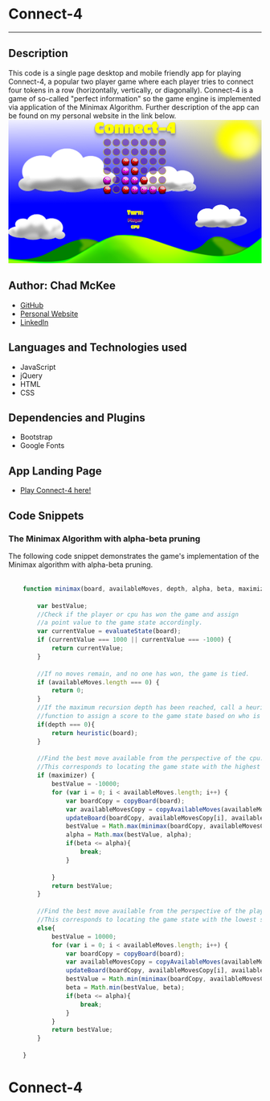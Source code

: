 # Connect-4
---

## Description
This code is a single page desktop and mobile friendly app for playing Connect-4,
a popular two player game where each player tries to connect four tokens
in a row (horizontally, vertically, or diagonally).  Connect-4 is a game of so-called "perfect information" so the game engine is implemented via application
of the Minimax Algorithm.  Further description of the app can be found on my personal
website in the link below.
<br>
<img src='images/connect-4-pic.png'>


## Author: Chad McKee
* <a href="https://github.com/chadm9">GitHub</a>
* <a href="http://wchadmckee.com/">Personal Website</a>
* <a href="https://www.linkedin.com/in/w-chad-mckee-88939163/">LinkedIn</a>

## Languages and Technologies used
* JavaScript
* jQuery
* HTML
* CSS


## Dependencies and Plugins
* Bootstrap
* Google Fonts

## App Landing Page
* <a href="http://wchadmckee.com/Connect-4/">Play Connect-4 here!</a>




## Code Snippets

### The Minimax Algorithm with alpha-beta pruning
The following code snippet demonstrates the game's implementation of the Minimax algorithm with alpha-beta pruning.  
<br>
```JavaScript
    function minimax(board, availableMoves, depth, alpha, beta, maximizer) {
        
        var bestValue;
        //Check if the player or cpu has won the game and assign
        //a point value to the game state accordingly.
        var currentValue = evaluateState(board);
        if (currentValue === 1000 || currentValue === -1000) {
            return currentValue;
        }

        //If no moves remain, and no one has won, the game is tied.
        if (availableMoves.length === 0) {
            return 0;
        }
        //If the maximum recursion depth has been reached, call a heuristic
        //function to assign a score to the game state based on who is ahead.
        if(depth === 0){
            return heuristic(board);
        }

        //Find the best move available from the perspective of the cpu.  This
        //This corresponds to locating the game state with the highest score.
        if (maximizer) {
            bestValue = -10000;
            for (var i = 0; i < availableMoves.length; i++) {
                var boardCopy = copyBoard(board);
                var availableMovesCopy = copyAvailableMoves(availableMoves);
                updateBoard(boardCopy, availableMovesCopy[i], availableMovesCopy, false);
                bestValue = Math.max(minimax(boardCopy, availableMovesCopy, depth - 1, alpha, beta, !maximizer), bestValue);
                alpha = Math.max(bestValue, alpha);
                if(beta <= alpha){
                    break;
                }

            }
            return bestValue;
        }
        
        //Find the best move available from the perspective of the player.  This
        //This corresponds to locating the game state with the lowest score.
        else{
            bestValue = 10000;
            for (var i = 0; i < availableMoves.length; i++) {
                var boardCopy = copyBoard(board);
                var availableMovesCopy = copyAvailableMoves(availableMoves);
                updateBoard(boardCopy, availableMovesCopy[i], availableMovesCopy, true);
                bestValue = Math.min(minimax(boardCopy, availableMovesCopy, depth - 1, alpha, beta, !maximizer), bestValue);
                beta = Math.min(bestValue, beta);
                if(beta <= alpha){
                    break;
                }
            }
            return bestValue;
        }

    }
  ```
# Connect-4
